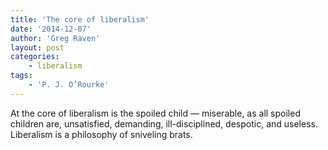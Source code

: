 ```yaml
---
title: 'The core of liberalism'
date: '2014-12-07'
author: 'Greg Raven'
layout: post
categories:
    - liberalism
tags:
    - 'P. J. O’Rourke'
---
```


At the core of liberalism is the spoiled child — miserable, as all spoiled children are, unsatisfied, demanding, ill-disciplined, despotic, and useless. Liberalism is a philosophy of sniveling brats.